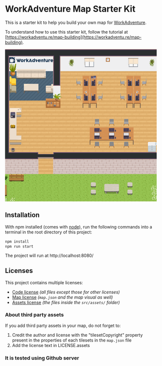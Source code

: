 # WorkAdventure Map Starter Kit

This is a starter kit to help you build your own map for [WorkAdventure](https://workadventu.re).

To understand how to use this starter kit, follow the tutorial at [https://workadventu.re/map-building](https://workadventu.re/map-building).

![map](./map.png)

## Installation

With npm installed (comes with [node](https://nodejs.org/en/)), run the following commands into a terminal in the root directory of this project:

```shell
npm install
npm run start
```

The project will run at http://localhost:8080/

## Licenses

This project contains multiple licenses:

* [Code license](./LICENSE.code) *(all files except those for other licenses)*
* [Map license](./LICENSE.map) *(`map.json` and the map visual as well)*
* [Assets license](./LICENSE.assets) *(the files inside the `src/assets/` folder)*

### About third party assets

If you add third party assets in your map, do not forget to:
1. Credit the author and license with the "tilesetCopyright" property present in the properties of each tilesets in the `map.json` file
2. Add the license text in LICENSE.assets

### It is tested using Github server
